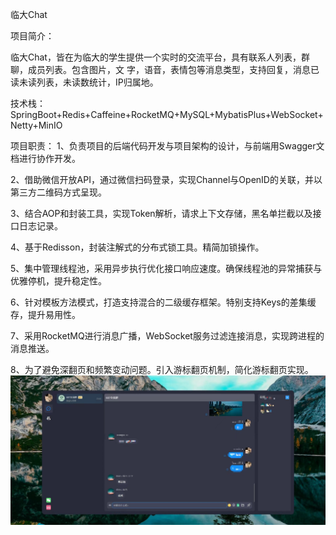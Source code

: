 临大Chat

项目简介：

临大Chat，皆在为临大的学生提供一个实时的交流平台，具有联系人列表，群聊，成员列表。包含图片，文 字，语音，表情包等消息类型，支持回复，消息已读未读列表，未读数统计，IP归属地。

技术栈：SpringBoot+Redis+Caffeine+RocketMQ+MySQL+MybatisPlus+WebSocket+Netty+MinIO

项目职责： 1、负责项目的后端代码开发与项目架构的设计，与前端用Swagger文档进行协作开发。

2、借助微信开放API，通过微信扫码登录，实现Channel与OpenID的关联，并以第三方二维码方式呈现。

3、结合AOP和封装工具，实现Token解析，请求上下文存储，黑名单拦截以及接口日志记录。

4、基于Redisson，封装注解式的分布式锁工具。精简加锁操作。

5、集中管理线程池，采用异步执行优化接口响应速度。确保线程池的异常捕获与优雅停机，提升稳定性。

6、针对模板方法模式，打造支持混合的二级缓存框架。特别支持Keys的差集缓存，提升易用性。

7、采用RocketMQ进行消息广播，WebSocket服务过滤连接消息，实现跨进程的消息推送。

8、为了避免深翻页和频繁变动问题。引入游标翻页机制，简化游标翻页实现。
![image](https://github.com/Hzyy99/ldchat/blob/ldchat/84435b0196fbce0e6212f436f4007e9.jpg)
